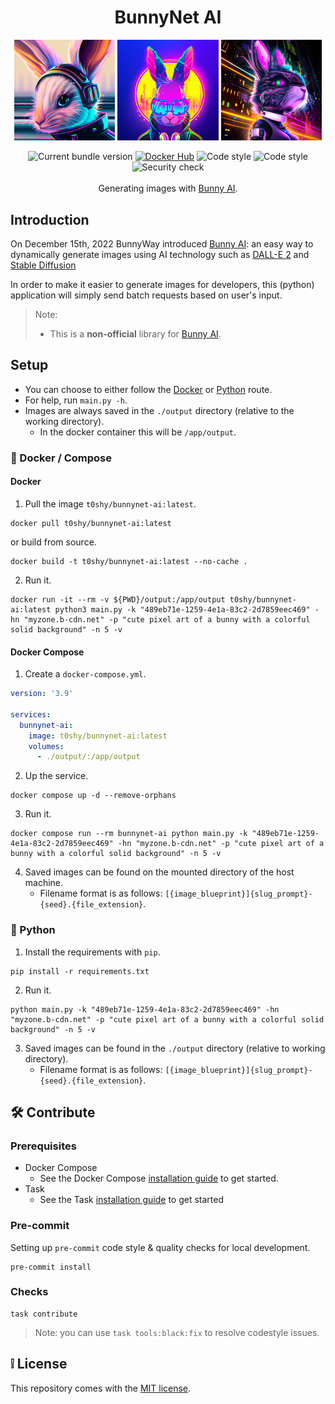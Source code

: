 <h1 align="center">BunnyNet AI</h1>

<p align="center" width="100%">
    <img width="32%" src="https://github.com/ToshY/BunnyNet-AI/blob/main/examples/%5Bdemo-cyberpunk-avatar%5Drabbit-18315061651450471761.png" alt="cyberpunk bunny left">
    <img width="32%" src="https://github.com/ToshY/BunnyNet-AI/blob/main/examples/%5Bdemo-cyberpunk-avatar%5Drabbit-395701193653652308.png" alt="cyberpunk bunny middle">
    <img width="32%" src="https://github.com/ToshY/BunnyNet-AI/blob/main/examples/%5Bdemo-cyberpunk-avatar%5Drabbit-13510430255274468932.png" alt="cyberpunk bunny right">
</p>

<div align="center">
    <img src="https://img.shields.io/github/v/release/toshy/bunnynet-ai?label=Release&sort=semver" alt="Current bundle version" />
    <a href="https://hub.docker.com/r/t0shy/bunnynet-ai"><img src="https://img.shields.io/badge/Docker%20Hub-t0shy%2Fbunnynet--ai-blue" alt="Docker Hub" /></a>
    <img src="https://img.shields.io/github/actions/workflow/status/toshy/bunnynet-ai/pylint.yml?branch=main&label=Pylint" alt="Code style">
    <img src="https://img.shields.io/badge/Code%20Style-PEP8-orange.svg" alt="Code style" />
    <img src="https://img.shields.io/github/actions/workflow/status/toshy/bunnynet-ai/security.yml?branch=main&label=Security%20check" alt="Security check" />
    <br /><br />
    <div>Generating images with <a href="https://docs.bunny.net/docs/bunny-ai-image-generation">Bunny AI</a>.</div>
</div>

## Introduction

On December 15th, 2022 BunnyWay
introduced [Bunny AI](https://bunny.net/blog/introducing-bunny-optimizer-ai-a-new-way-of-creating-content/): an easy way
to dynamically generate images using AI technology such as [DALL-E 2](https://openai.com/dall-e-2/) and [Stable Diffusion](https://github.com/CompVis/stable-diffusion)

In order to make it easier to generate images for developers, this (python) application will simply send batch requests based on user's input.

> Note: 
> * This is a **non-official** library for [Bunny AI](https://docs.bunny.net/docs/bunny-ai-image-generation).

## Setup

* You can choose to either follow the [Docker](#-docker--compose) or [Python](#-python) route.
* For help, run `main.py -h`.
* Images are always saved in the `./output` directory (relative to the working directory).
  * In the docker container this will be `/app/output`.

### 🐋 Docker / Compose

#### Docker

1. Pull the image `t0shy/bunnynet-ai:latest`.

```shell
docker pull t0shy/bunnynet-ai:latest
```

or build from source.

```shell
docker build -t t0shy/bunnynet-ai:latest --no-cache .
```

2. Run it.

```shell
docker run -it --rm -v ${PWD}/output:/app/output t0shy/bunnynet-ai:latest python3 main.py -k "489eb71e-1259-4e1a-83c2-2d7859eec469" -hn "myzone.b-cdn.net" -p "cute pixel art of a bunny with a colorful solid background" -n 5 -v
```

#### Docker Compose

1. Create a `docker-compose.yml`.

```yaml
version: '3.9'

services:
  bunnynet-ai:
    image: t0shy/bunnynet-ai:latest
    volumes:
      - ./output/:/app/output
````

2. Up the service.

```shell
docker compose up -d --remove-orphans
```

3. Run it.

```shell
docker compose run --rm bunnynet-ai python main.py -k "489eb71e-1259-4e1a-83c2-2d7859eec469" -hn "myzone.b-cdn.net" -p "cute pixel art of a bunny with a colorful solid background" -n 5 -v
```

4. Saved images can be found on the mounted directory of the host machine.
   * Filename format is as follows: `[{image_blueprint}]{slug_prompt}-{seed}.{file_extension}`.

### 🐍 Python

1. Install the requirements with `pip`.

```shell
pip install -r requirements.txt
```

2. Run it.

```shell
python main.py -k "489eb71e-1259-4e1a-83c2-2d7859eec469" -hn "myzone.b-cdn.net" -p "cute pixel art of a bunny with a colorful solid background" -n 5 -v
```

3. Saved images can be found in the `./output` directory (relative to working directory).
   * Filename format is as follows: `[{image_blueprint}]{slug_prompt}-{seed}.{file_extension}`.

## 🛠️ Contribute

### Prerequisites

* Docker Compose
    * See the Docker Compose [installation guide](https://docs.docker.com/compose/install/) to get started.
* Task
    * See the Task [installation guide](https://taskfile.dev/installation/) to get started

### Pre-commit

Setting up `pre-commit` code style & quality checks for local development.

```shell
pre-commit install
```

### Checks

```shell
task contribute
```

> Note: you can use `task tools:black:fix` to resolve codestyle issues.

## ❕ License

This repository comes with the [MIT license](https://choosealicense.com/licenses/mit/).
